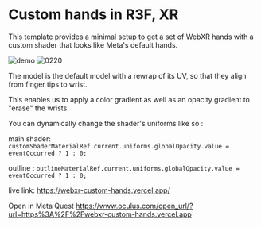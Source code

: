 # Custom hands in R3F, XR

This template provides a minimal setup to get a set of WebXR hands with a custom shader that looks like Meta's default hands.

![demo](https://github.com/user-attachments/assets/cbd29356-8d52-48b2-a924-8175fa216782)
![0220](https://github.com/user-attachments/assets/07662eb5-bec5-4901-9e15-80e44c4cc9c2)

The model is the default model with a rewrap of its UV, so that they align from finger tips to wrist.

This enables us to apply a color gradient as well as an opacity gradient to "erase" the wrists.

You can dynamically change the shader's uniforms like so :

main shader:
`customShaderMaterialRef.current.uniforms.globalOpacity.value = eventOccurred ? 1 : 0;` 

outline :
`outlineMaterialRef.current.uniforms.globalOpacity.value = eventOccurred ? 1 : 0;`

live link: https://webxr-custom-hands.vercel.app/

Open in Meta Quest https://www.oculus.com/open_url/?url=https%3A%2F%2Fwebxr-custom-hands.vercel.app
